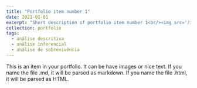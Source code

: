 ```yaml
---
title: "Portfolio item number 1"
date: 2021-01-01
excerpt: "Short description of portfolio item number 1<br/><img src='/images/500x300.png'>"
collection: portfolio
tags:
  - análise descritiva
  - análise inferencial
  - análise de sobrevivência
---
```


This is an item in your portfolio. It can be have images or nice text. If you name the file .md, it will be parsed as markdown. If you name the file .html, it will be parsed as HTML. 
